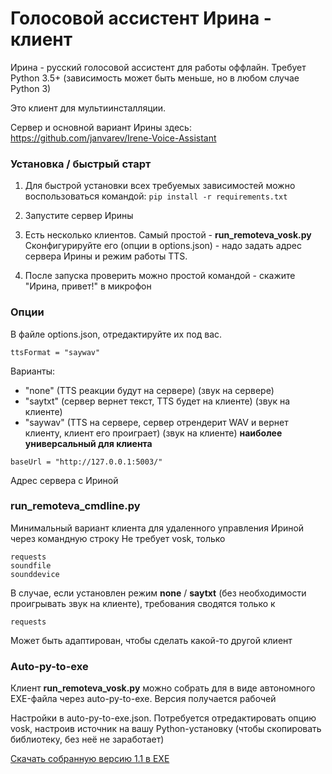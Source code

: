 # Голосовой ассистент Ирина - клиент

Ирина - русский голосовой ассистент для работы оффлайн. Требует Python 3.5+ (зависимость может быть меньше, но в любом случае Python 3)

Это клиент для мультиинсталляции.

Сервер и основной вариант Ирины здесь: https://github.com/janvarev/Irene-Voice-Assistant

### Установка / быстрый старт

1. Для быстрой установки всех требуемых зависимостей можно воспользоваться командой:
```pip install -r requirements.txt```

2. Запустите сервер Ирины

3. Есть несколько клиентов. Самый простой - **run_remoteva_vosk.py**
Сконфигурируйте его (опции в options.json) - надо задать адрес сервера Ирины и режим работы TTS. 

3. После запуска проверить можно простой командой - скажите "Ирина, привет!" в микрофон

### Опции

В файле options.json, отредактируйте их под вас.

```
ttsFormat = "saywav"
``` 
Варианты:
- "none" (TTS реакции будут на сервере) (звук на сервере)
- "saytxt" (сервер вернет текст, TTS будет на клиенте) (звук на клиенте)
- "saywav" (TTS на сервере, сервер отрендерит WAV и вернет клиенту, клиент его проиграет) (звук на клиенте) **наиболее универсальный для клиента**

```
baseUrl = "http://127.0.0.1:5003/" 
``` 

Адрес сервера с Ириной

### run_remoteva_cmdline.py

Минимальный вариант клиента для удаленного управления Ириной через командную строку
Не требует vosk, только

```
requests
soundfile
sounddevice
```
В случае, если установлен режим **none** / **saytxt** (без необходимости проигрывать звук на клиенте),
требования сводятся только к
```
requests
```

Может быть адаптирован, чтобы сделать какой-то другой клиент

### Auto-py-to-exe

Клиент **run_remoteva_vosk.py** можно собрать для в виде автономного EXE-файла через auto-py-to-exe.
Версия получается рабочей

Настройки в auto-py-to-exe.json. 
Потребуется отредактировать опцию vosk, настроив источник на вашу Python-установку 
(чтобы скопировать библиотеку, без неё не заработает)

[Скачать собранную версию 1.1 в EXE](https://download.janvarev.ru/vairene/run_remoteva_vosk11.rar)

